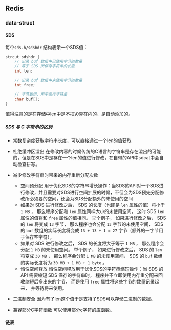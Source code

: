 ## Redis
### data-struct
#### SDS

每个`sds.h/sdshdr` 结构表示一个SDS值：

```c
strcut sdshdr {
    // 记录 buf 数组中已使用字节的数量
    // 等于 SDS 所保存字符串的长度
    int len;

    // 记录 buf 数组中未使用字节的数量
    int free;

    // 字节数组，用于保存字符串
    char buf[];
}
```

值得注意的是在存储中len中是不把\0算在内的，是自动添加的。

##### SDS 与 C 字符串的区别

* 常数复杂度获取字符串长度，可以直接通过一个len的值获取

* 杜绝缓冲区溢出  在修改内容的时候传统的C语言的字符串是存在溢出的可能的，但是在SDS中是存在一个len的值进行修改，在自带的API中sdcat中会自动检查拼写。
* 减少修改字符串时带来的内存重新分配次数   
  *  空间预分配 用于优化SDS的字符串增长操作：当SDS的API对一个SDS进行修改，并且需要对SDS进行空间扩展的时候，不但会为SDS预先分配修改所必须要的空间，还会为SDS分配额外的未使用的空间 
    * 如果对 SDS 进行修改之后， SDS 的长度（也即是 `len` 属性的值）将小于 `1 MB` ， 那么程序分配和 `len` 属性同样大小的未使用空间， 这时 SDS `len` 属性的值将和 `free` 属性的值相同。 举个例子， 如果进行修改之后， SDS 的 `len` 将变成 `13` 字节， 那么程序也会分配 `13` 字节的未使用空间， SDS 的 `buf` 数组的实际长度将变成 `13 + 13 + 1 = 27` 字节（额外的一字节用于保存空字符）。
    * 如果对 SDS 进行修改之后， SDS 的长度将大于等于 `1 MB` ， 那么程序会分配 `1 MB` 的未使用空间。 举个例子， 如果进行修改之后， SDS 的 `len` 将变成 `30 MB` ， 那么程序会分配 `1 MB` 的未使用空间， SDS 的 `buf` 数组的实际长度将为 `30 MB + 1 MB + 1 byte` 。
  * 惰性空间释放 惰性空间释放用于优化SDS的字符串缩短操作：当 SDS 的 API 需要缩短 SDS 保存的字符串时， 程序并不立即使用内存重分配来回收缩短后多出来的字节， 而是使用 `free` 属性将这些字节的数量记录起来， 并等待将来使用。
* 二进制安全 因为有了len这个值于是支持了SDS可以存储二进制的数据。
* 兼容部分C字符函数 可以使用部分c字符的库函数。

#### 链表

